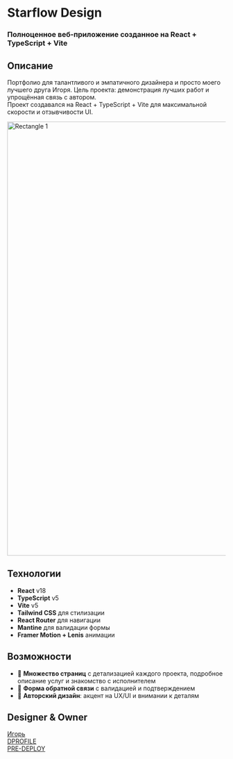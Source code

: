 # Starflow Design
### Полноценное веб‑приложение созданное на React + TypeScript + Vite

## Описание
Портфолио для талантливого и эмпатичного дизайнера и просто моего лучшего друга Игоря. 
Цель проекта: демонстрация лучших работ и упрощённая связь с автором.  
Проект создавался на React + TypeScript + Vite для максимальной скорости и отзывчивости UI.

<img width="1920" height="1000" alt="Rectangle 1" src="https://github.com/user-attachments/assets/224df4cb-62ac-4bdf-b453-2caee16ddf61" />

## Технологии
- **React** v18  
- **TypeScript** v5  
- **Vite** v5  
- **Tailwind CSS** для стилизации  
- **React Router** для навигации  
- **Mantine** для валидации формы
- **Framer Motion + Lenis** анимации

## Возможности
- 📁 **Множество страниц** с детализацией каждого проекта, подробное описание услуг и знакомство с исполнителем 
- 📝 **Форма обратной связи** с валидацией и подтверждением  
- 🎨 **Авторский дизайн**: акцент на UX/UI и внимании к деталям 


## Designer & Owner

[Игорь](https://t.me/StarflowDesign)<br/>
[DPROFILE](https://dprofile.ru/starflowdesign)<br/>
[PRE-DEPLOY](https://buddatest3.vercel.app/)
